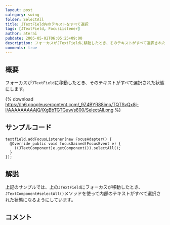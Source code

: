 ```yaml
---
layout: post
category: swing
folder: SelectAll
title: JTextField内のテキストをすべて選択
tags: [JTextField, FocusListener]
author: aterai
pubdate: 2005-05-02T06:05:25+09:00
description: フォーカスがJTextFieldに移動したとき、そのテキストがすべて選択された状態にします。
comments: true
---
```

## 概要
フォーカスが`JTextField`に移動したとき、そのテキストがすべて選択された状態にします。

{% download https://lh6.googleusercontent.com/_9Z4BYR88imo/TQTSvQx8j-I/AAAAAAAAAjQ/iXgBbTGTGuw/s800/SelectAll.png %}

## サンプルコード
<pre class="prettyprint"><code>textfield.addFocusListener(new FocusAdapter() {
  @Override public void focusGained(FocusEvent e) {
    ((JTextComponent)e.getComponent()).selectAll();
  }
});
</code></pre>

## 解説
上記のサンプルでは、上の`JTextField`にフォーカスが移動したとき、`JTextComponent#selectAll()`メソッドを使って内部のテキストがすべて選択された状態になるようにしています。

## コメント
